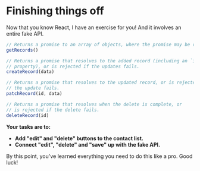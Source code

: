 # Finishing things off

Now that you know React, I have an exercise for you! And it involves an entire fake API.

```js
// Returns a promise to an array of objects, where the promise may be rejected.
getRecords()

// Returns a promise that resolves to the added record (including an `id`
// property), or is rejected if the updates fails.
createRecord(data)

// Returns a promise that resolves to the updated record, or is rejected if
// the update fails.
patchRecord(id, data)

// Returns a promise that resolves when the delete is complete, or
// is rejected if the delete fails.
deleteRecord(id)
```

**Your tasks are to:**

- **Add "edit" and "delete" buttons to the contact list.**
- **Connect "edit", "delete" and "save" up with the fake API.**

By this point, you've learned everything you need to do this like a pro. Good luck!